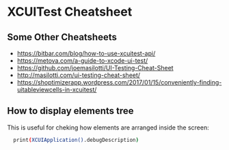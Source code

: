 # XCUITest Cheatsheet

## Some Other Cheatsheets

- https://bitbar.com/blog/how-to-use-xcuitest-api/
- https://metova.com/a-guide-to-xcode-ui-test/
- https://github.com/joemasilotti/UI-Testing-Cheat-Sheet
- http://masilotti.com/ui-testing-cheat-sheet/
- https://shoptimizerapp.wordpress.com/2017/01/15/conveniently-finding-uitableviewcells-in-xcuitest/

## How to display elements tree

This is useful for cheking how elements are arranged inside the screen:

```sh
  print(XCUIApplication().debugDescription)
```

